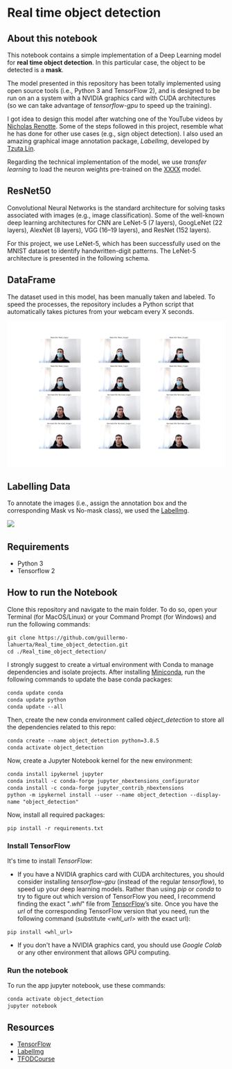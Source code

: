 # Real time object detection

## About this notebook

This notebook contains a simple implementation of a Deep Learning model for **real time object detection**. In this particular case, the object to be detected is a **mask**.

The model presented in this repository has been totally implemented using open source tools (i.e., Python 3 and TensorFlow 2), and is designed to be run on an a system with a NVIDIA graphics card with CUDA architectures (so we can take advantage of *tensorflow-gpu* to speed up the training).

I got idea to design this model after watching one of the YouTube videos by [Nicholas Renotte](https://www.youtube.com/watch?v=yqkISICHH-U). Some of the steps followed in this project, resemble what he has done for other use cases (e.g., sign object detection). I also used an amazing graphical image annotation package, *LabelImg*, developed by [Tzuta Lin](https://github.com/tzutalin/labelImg).

Regarding the technical implementation of the model, we use *transfer learning* to load the neuron weights pre-trained on the [XXXX]() model.

## ResNet50

Convolutional Neural Networks is the standard architecture for solving tasks associated with images (e.g., image classification). Some of the well-known deep learning architectures for CNN are LeNet-5 (7 layers), GoogLeNet (22 layers), AlexNet (8 layers), VGG (16–19 layers), and ResNet (152 layers).

For this project, we use LeNet-5, which has been successfully used on the MNIST dataset to identify handwritten-digit patterns. The LeNet-5 architecture is presented in the following schema.

## DataFrame

The dataset used in this model, has been manually taken and labeled. To speed the processes, the repository includes a Python script that automatically takes pictures from your webcam every X seconds.

![](img/images.png)

## Labelling Data

To annotate the images (i.e., assign the annotation box and the corresponding Mask vs No-mask class), we used the [LabelImg](https://github.com/tzutalin/labelImg).

![](img/screenshot_labelling.gif)


## Requirements

* Python 3
* Tensorflow 2

## How to run the Notebook

Clone this repository and navigate to the main folder. To do so, open your Terminal (for MacOS/Linux) or your Command Prompt (for Windows) and run the following commands:
```
git clone https://github.com/guillermo-lahuerta/Real_time_object_detection.git
cd ./Real_time_object_detection/
```

I strongly suggest to create a virtual environment with Conda to manage dependencies and isolate projects. After installing [Miniconda](https://docs.conda.io/en/latest/miniconda.html), run the following commands to update the base conda packages:
```
conda update conda
conda update python
conda update --all
```

Then, create the new conda environment called *object_detection* to store all the dependencies related to this repo:
```
conda create --name object_detection python=3.8.5
conda activate object_detection
```

Now, create a Jupyter Notebook kernel for the new environment:
```
conda install ipykernel jupyter
conda install -c conda-forge jupyter_nbextensions_configurator
conda install -c conda-forge jupyter_contrib_nbextensions
python -m ipykernel install --user --name object_detection --display-name "object_detection"
```

Now, install all required packages:
```
pip install -r requirements.txt
```

### Install TensorFlow
It's time to install *TensorFlow*:

* If you have a NVIDIA graphics card with CUDA architectures, you should consider installing *tensorflow-gpu* (instead of the regular *tensorflow*), to speed up your deep learning models. Rather than using *pip* or *conda* to try to figure out which version of TensorFlow you need, I recommend finding the exact "*.whl*" file from [TensorFlow](https://www.tensorflow.org/install/pip#package-location)’s site. Once you have the *url* of the corresponding TensorFlow version that you need, run the following command (substitute *<whl_url>* with the exact url):
```
pip install <whl_url>
```

* If you don't have a NVIDIA graphics card, you should use *Google Colab* or any other environment that allows GPU computing.

### Run the notebook
To run the app jupyter notebook, use these commands:
```
conda activate object_detection
jupyter notebook
```

## Resources

* [TensorFlow](https://www.tensorflow.org/)
* [LabelImg](https://github.com/tzutalin/labelImg)
* [TFODCourse](https://github.com/nicknochnack/TFODCourse)

